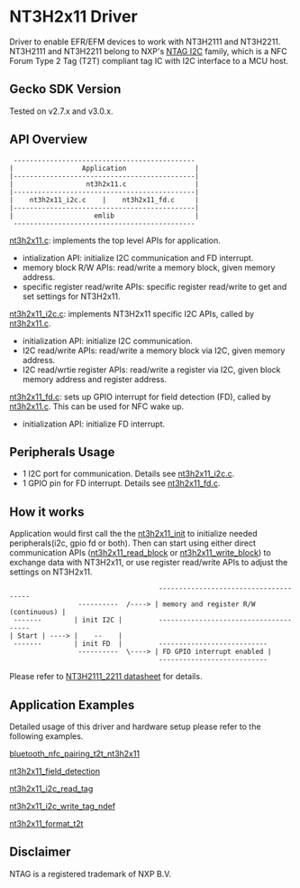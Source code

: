 # NT3H2x11 Driver

Driver to enable EFR/EFM devices to work with NT3H2111 and NT3H2211. 
NT3H2111 and NT3H2211 belong to NXP's [NTAG I2C](https://www.nxp.com/products/rfid-nfc/nfc-hf/nfc-tags-for-electronics/ntag-ic-iplus-i-nfc-forum-type-2-tag-with-ic-interface:NTAG_I2C) family, which is a NFC Forum Type 2 Tag (T2T) compliant tag IC with I2C interface to a MCU host. 

## Gecko SDK Version

Tested on v2.7.x and v3.0.x.

## API Overview

```
 ---------------------------------------------
|                 Application                 | 
|---------------------------------------------|
|                  nt3h2x11.c                 |
|---------------------------------------------|
|    nt3h2x11_i2c.c    |    nt3h2x11_fd.c     |
|---------------------------------------------|
|                    emlib                    |
 ---------------------------------------------
```

[nt3h2x11.c](src/nt3h2x11.c): implements the top level APIs for application.
- intialization API: initialize I2C communication and FD interrupt.
- memory block R/W APIs: read/write a memory block, given memory address.
- specific register read/write APIs: specific register read/write to get and set settings for NT3H2x11.

[nt3h2x11_i2c.c](src/nt3h2x11_i2c.c): implements NT3H2x11 specific I2C APIs, called by [nt3h2x11.c](src/nt3h2x11.c).
- initialization API: initialize I2C communication.
- I2C read/write APIs: read/write a memory block via I2C, given memory address.
- I2C read/wrtie register APIs: read/write a register via I2C, given block memory address and register address.

[nt3h2x11_fd.c](src/nt3h2x11_fd.c): sets up GPIO interrupt for field detection (FD), called by [nt3h2x11.c](src/nt3h2x11.c). This can be used for NFC wake up.
- initialization API: initialize FD interrupt.

## Peripherals Usage
- 1 I2C port for communication. Details see [nt3h2x11_i2c.c](src/nt3h2x11_i2c.c).
- 1 GPIO pin for FD interrupt. Details see [nt3h2x11_fd.c](src/nt3h2x11_fd.c).

## How it works
Application would first call the the [nt3h2x11_init](src/nt3h2x11.c#L104) to initialize needed peripherals(i2c, gpio fd or both). Then can start using either direct communication APIs ([nt3h2x11_read_block](src/nt3h2x11.c#L132) or [nt3h2x11_write_block](src/nt3h2x11.c#L153)) to exchange data with NT3H2x11, or use register read/write APIs to adjust the settings on NT3H2x11. 

```
                                     --------------------------------------
                 ----------  /----> | memory and register R/W (continuous) |    
 -------        | init I2C |         --------------------------------------
| Start | ----> |    --    |
 -------        | init FD  |         ---------------------------
                 ----------  \----> | FD GPIO interrupt enabled |
                                     ---------------------------
```

Please refer to [NT3H2111_2211 datasheet](https://www.nxp.com/docs/en/data-sheet/NT3H2111_2211.pdf) for details.

## Application Examples

Detailed usage of this driver and hardware setup please refer to the following examples.

[bluetooth_nfc_pairing_t2t_nt3h2x11](https://github.com/SiliconLabs/bluetooth_applications/tree/master/bluetooth_nfc_pairing/bluetooth_nfc_pairing_t2t_nt3h2x11)

[nt3h2x11_field_detection](https://github.com/SiliconLabs/nfc/tree/master/examples/nt3h2x11_field_detection)

[nt3h2x11_i2c_read_tag](https://github.com/SiliconLabs/nfc/tree/master/examples/nt3h2x11_i2c_read_tag)

[nt3h2x11_i2c_write_tag_ndef](https://github.com/SiliconLabs/nfc/tree/master/examples/nt3h2x11_i2c_write_tag_ndef)

[nt3h2x11_format_t2t](https://github.com/SiliconLabs/nfc/tree/master/examples/nt3h2x11_format_t2t)

## Disclaimer ##

NTAG is a registered trademark of NXP B.V.
